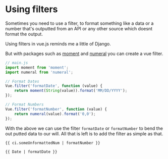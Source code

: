 # Using filters

Sometimes you need to use a filter, to format something like a data or a number that's outputted from an API or any other source which doesnt format the output.

Using filters in vue.js reminds me a little of Django.

But with packages such as [moment](https://momentjs.com/) and [numeral](http://numeraljs.com/) you can create a vue filter.

```javascript
// main.js
import moment from 'moment';
import numeral from 'numeral';

// Format Dates
Vue.filter('formatDate', function (value) {
    return moment(String(value)).format('MM/DD/YYYY');
});

// Format Numbers
Vue.filter('formatNumber', function (value) {
    return numeral(value).format('0,0');
});
```

With the above we can use the filter `formatDate` or `formatNumber` to bend the out putted data to our will. All that is left is to add the filter as simple as that.

```
{{ ci.someUnformattedNum | formatNumber }}
```

```
{{ Date | formatDate }}
```
